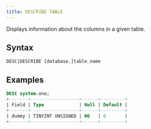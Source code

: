 ```yaml
---
title: DESCRIBE TABLE
---
```


Displays information about the columns in a given table.

## Syntax

```
DESC|DESCRIBE [database.]table_name
```

## Examples

```sql
DESC system.one;
+-------+------------------+------+---------+
| Field | Type             | Null | Default |
+-------+------------------+------+---------+
| dummy | TINYINT UNSIGNED | NO   | 0       |
+-------+------------------+------+---------+
```
